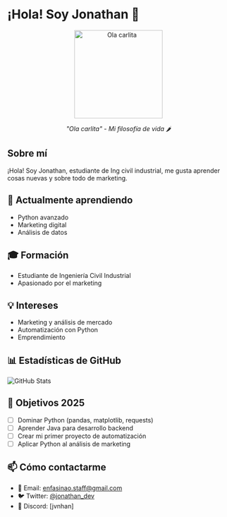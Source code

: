 # ¡Hola! Soy Jonathan 👋

<div align="center">
  <img src="./ola-carlita.png" alt="Ola carlita" width="200"/>
  <p><em>"Ola carlita" - Mi filosofía de vida 🌶️</em></p>
</div>

## Sobre mí

¡Hola! Soy Jonathan, estudiante de Ing civil industrial, me gusta aprender cosas nuevas y sobre todo de marketing.

## 🌱 Actualmente aprendiendo
- Python avanzado
- Marketing digital
- Análisis de datos

## 🎓 Formación
- Estudiante de Ingeniería Civil Industrial
- Apasionado por el marketing

## 💡 Intereses
- Marketing y análisis de mercado
- Automatización con Python
- Emprendimiento


## 📊 Estadísticas de GitHub

![GitHub Stats](https://github-readme-stats.vercel.app/api?username=jonathan&show_icons=true&theme=radical)

## 🎯 Objetivos 2025

- [ ] Dominar Python (pandas, matplotlib, requests)
- [ ] Aprender Java para desarrollo backend
- [ ] Crear mi primer proyecto de automatización
- [ ] Aplicar Python al análisis de marketing

## 📫 Cómo contactarme

- 📧 Email: enfasinao.staff@gmail.com
- 🐦 Twitter: [@jonathan_dev](https://twitter.com/jonathan_dev)
- 💼 Discord: [jvnhan]
